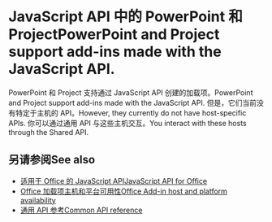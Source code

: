 # <a name="powerpoint-and-project-in-the-javascript-api"></a><span data-ttu-id="b6daa-101">JavaScript API 中的 PowerPoint 和 Project</span><span class="sxs-lookup"><span data-stu-id="b6daa-101">PowerPoint and Project support add-ins made with the JavaScript API.</span></span>

<span data-ttu-id="b6daa-102">PowerPoint 和 Project 支持通过 JavaScript API 创建的加载项。</span><span class="sxs-lookup"><span data-stu-id="b6daa-102">PowerPoint and Project support add-ins made with the JavaScript API.</span></span> <span data-ttu-id="b6daa-103">但是，它们当前没有特定于主机的 API。</span><span class="sxs-lookup"><span data-stu-id="b6daa-103">However, they currently do not have host-specific APIs.</span></span> <span data-ttu-id="b6daa-104">你可以通过通用 API 与这些主机交互。</span><span class="sxs-lookup"><span data-stu-id="b6daa-104">You interact with these hosts through the Shared API.</span></span> 

## <a name="see-also"></a><span data-ttu-id="b6daa-105">另请参阅</span><span class="sxs-lookup"><span data-stu-id="b6daa-105">See also</span></span>

- [<span data-ttu-id="b6daa-106">适用于 Office 的 JavaScript API</span><span class="sxs-lookup"><span data-stu-id="b6daa-106">JavaScript API for Office</span></span>](/office/dev/add-ins/reference/javascript-api-for-office)
- [<span data-ttu-id="b6daa-107">Office 加载项主机和平台可用性</span><span class="sxs-lookup"><span data-stu-id="b6daa-107">Office Add-in host and platform availability</span></span>](https://docs.microsoft.com/office/dev/add-ins/overview/office-add-in-availability)
- [<span data-ttu-id="b6daa-108">通用 API 参考</span><span class="sxs-lookup"><span data-stu-id="b6daa-108">Common API reference</span></span>](/javascript/api/overview/office)